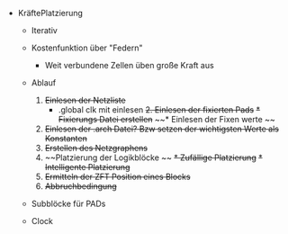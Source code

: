 * KräftePlatzierung
    * Iterativ
    * Kostenfunktion über "Federn"
        * Weit verbundene Zellen üben große Kraft aus
    * Ablauf
        1. ~~Einlesen der Netzliste~~
            * .global clk mit einlesen
        ~~2. Einlesen der fixierten Pads~~
            ~~* Fixierungs Datei erstellen~~
            ~~* Einlesen der Fixen werte ~~
        3. ~~Einlesen der .arch Datei? Bzw setzen der wichtigsten Werte als Konstanten~~
        4. ~~Erstellen des Netzgraphens~~
        5. ~~Platzierung der Logikblöcke ~~
            ~~* Zufällige Platzierung~~
            ~~* Intelligente Platzierung~~
        6. ~~Ermitteln der ZFT Position eines Blocks~~
        7. ~~Abbruchbedingung~~

    * Subblöcke für PADs
    * Clock



